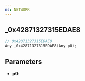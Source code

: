 ```yaml
---
ns: NETWORK
---
```

## _0x42871327315EDAE8

```c
// 0x42871327315EDAE8
Any _0x42871327315EDAE8(Any p0);
```

## Parameters
* **p0**:
